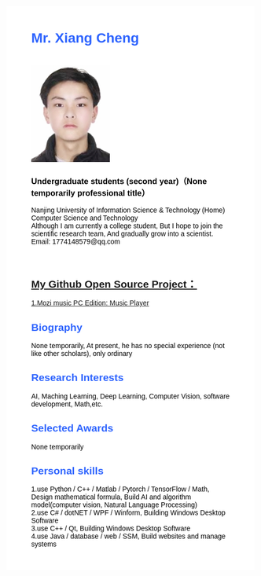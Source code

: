 <body>
	<div 
	     style="
		    font-family: Georgia, Helvetica, Arial, Verdana, san-serif, Times;
			color: #000;
			background-color: #ffffff;
			text-align: left;
			margin-top: 30px;
			margin-bottom: 30px;
			margin-left: auto;
			margin-right: auto;
			padding-left: 50px;
			padding-right: 50px;
			padding-top: 10px;
			padding-bottom: 30px;
			max-width: 960px;
		    ">
		<div style="margin-top:25px">
			<div>
				<div>
					<div>
						<h1 style = "color: #2E64FE;">Mr. Xiang Cheng &nbsp; </h1><h1></h1>
					</div>                       
					<img src="doc/1664969218306.jpg" border="0" width="160"><br>
					<h3>Undergraduate students (second year)（None temporarily professional title） </h3> 
					<p>
						Nanjing University of Information Science & Technology (Home)<br>
						Computer Science and Technology<br>
						Although I am currently a college student, But I hope to join the scientific research team, And gradually grow into a scientist.<br>     
						Email: 1774148579@qq.com <br>    
						   <br>
						   <br>
					</p>
				</div>
			</div>
			<div>
				<h2 style="color: #2E64FE;"><a href="https://github.com/Super-Badmen-Viper">My Github Open Source Project：</a></h2>
					<p><a href="//github.com/Super-Badmen-Viper/MoZhiMusicPlayer">1.Mozi music PC Edition: Music Player</a></p>
				<h2 style="color: #2E64FE;">Biography</h2>
					<p>None temporarily, At present, he has no special experience (not like other scholars), only ordinary</p>
				<h2 style="color: #2E64FE;">Research Interests</h2>
					<p>AI, Maching Learning, Deep Learning, Computer Vision, software development, Math,etc.</p>	
				<h2 style="color: #2E64FE;">Selected Awards</h2>
					<p>None temporarily</p>
				<h2 style="color: #2E64FE;">Personal skills</h2>
					<p>
					1.use Python / C++ / Matlab / Pytorch / TensorFlow / Math, Design mathematical formula, Build AI and algorithm model(computer vision, Natural Language Processing)<br>
					2.use C# / dotNET / WPF / Winform, Building Windows Desktop Software<br>
					3.use C++ / Qt, Building Windows Desktop Software<br>
					4.use Java / database / web / SSM, Build websites and manage systems<br>
					</p>
				<!--
				<h2 style="color: #2E64FE;">Selected Invited Talks</h2>
					<p>None temporarily</p>
				<h2 style="color: #2E64FE;">Selected Publications [Full publication list is available in <a href="">Google Scholar</a>]</h2>
					<p>None temporarily</p>
				<h2 style="color: #2E64FE;">Professional Service</h2>
					<p>None temporarily</p>
				<h2 style="color: #2E64FE;">Selected Challenges</h2>
					<p>None temporarily</p>
				<h2 style="color: #2E64FE;">Teaching</h2>
					<p>None temporarily</p>
				-->
			</div>
		</div>
	</div>
</body>
